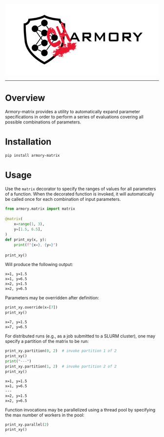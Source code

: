 ![charmory logo](../docs/assets/charmory.png)

---

# Overview

Armory-matrix provides a utility to automatically expand parameter
specifications in order to perform a series of evaluations covering all possible
combinations of parameters.

# Installation

```bash
pip install armory-matrix
```

# Usage

Use the `matrix` decorator to specify the ranges of values for all parameters of
a function. When the decorated function is invoked, it will automatically be
called once for each combination of input parameters.

```python
from armory.matrix import matrix

@matrix(
    x=range(1, 3),
    y=[1.5, 6.5],
)
def print_xy(x, y):
    print(f"{x=}, {y=}")

print_xy()
```

Will produce the following output:

```
x=1, y=1.5
x=1, y=6.5
x=2, y=1.5
x=2, y=6.5
```

Parameters may be overridden after definition:

```python
print_xy.override(x=[7])
print_xy()
```

```
x=7, y=1.5
x=7, y=6.5
```

For distributed runs (e.g., as a job submitted to a SLURM cluster), one may
specify a partition of the matrix to be run:

```python
print_xy.partition(0, 2)  # invoke partition 1 of 2
print_xy()
print("---")
print_xy.partition(1, 2)  # invoke partition 2 of 2
print_xy()
```

```
x=1, y=1.5
x=1, y=6.5
---
x=2, y=1.5
x=2, y=6.5
```

Function invocations may be parallelized using a thread pool by specifying the
max number of workers in the pool:

```python
print_xy.parallel(2)
print_xy()
```
